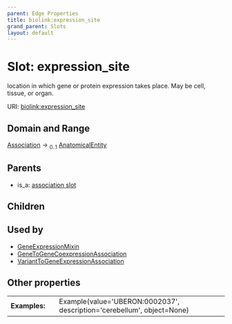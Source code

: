 ```yaml
---
parent: Edge Properties
title: biolink:expression_site
grand_parent: Slots
layout: default
---
```


# Slot: expression_site


location in which gene or protein expression takes place. May be cell, tissue, or organ.

URI: [biolink:expression_site](https://w3id.org/biolink/expression_site)

## Domain and Range

[Association](Association.md) ->  <sub>0..1</sub> [AnatomicalEntity](AnatomicalEntity.md)

## Parents

 *  is_a: [association slot](association_slot.md)

## Children


## Used by

 * [GeneExpressionMixin](GeneExpressionMixin.md)
 * [GeneToGeneCoexpressionAssociation](GeneToGeneCoexpressionAssociation.md)
 * [VariantToGeneExpressionAssociation](VariantToGeneExpressionAssociation.md)

## Other properties

|  |  |  |
| --- | --- | --- |
| **Examples:** | | Example(value='UBERON:0002037', description='cerebellum', object=None) |

